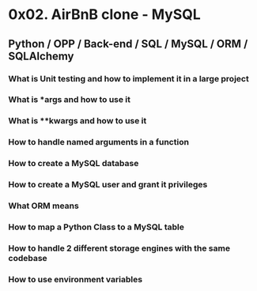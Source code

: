 # 0x02. AirBnB clone - MySQL
## Python / OPP / Back-end / SQL / MySQL / ORM / SQLAlchemy
### What is Unit testing and how to implement it in a large project
### What is *args and how to use it
### What is **kwargs and how to use it
### How to handle named arguments in a function
### How to create a MySQL database
### How to create a MySQL user and grant it privileges
### What ORM means
### How to map a Python Class to a MySQL table
### How to handle 2 different storage engines with the same codebase
### How to use environment variables
